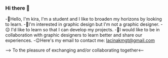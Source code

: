 ### Hi there 👋

-👋Hello, I'm kira, I'm a student and I like to broaden my horizons by looking to learn.
-👀I'm interested in graphic design but I'm not a graphic designer.
-😌 I'd like to learn so that I can develop my projects.
-🚀I would like to be in collaboration with graphic designers to learn better and share our experiences.
-😉Here's my email to contact me: lacinakmgt@gmail.com

--> To the pleasure of exchanging and/or collaborating together<--
